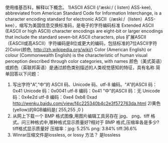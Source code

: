 使用维基百科，解释以下概念。
1)ASCII  ASCII (/ˈæskiː/ ( listen) ASS-kee), abbreviated from American Standard Code for Information Interchange, is a character encoding standard for electronic   ASCII（/æskiː/（listen）ASS-kee），缩写为美国信息交换标准码，是电子的字符编码标准   Extended ASCII (EASCII or high ASCII) character encodings are eight-bit or larger encodings that include the standard seven-bit ASCII characters, plus  扩展ASCII（EASCII或高ASCII）字符编码是8位或更大的编码，包括标准的7位ASCII字符
2)Color(颜色, http://zh.wikipedia.org/wiki/)  Color (American English) or colour (Commonwealth English) is the characteristic of human visual perception described through color categories, with names    颜色（美式英语）或颜色（英联邦英语）是通过颜色类别描述的人类视觉感知的特征，具有名称
简单回答以下问题：
1) 写出字符“A”,“中”的 ASCII 码、Unicode 码、utf-8 编码。“A”的ASCII 码：0x41  Unicode 码：0x0041  utf-8 编码：0x41
                                                     “中”的ASCII 码：无 Unicode 码：0x4e2d  utf-8 编码：0xe4 0xb8 0xad
http://wenku.baidu.com/view/f4c225340b4c2e3f572763da.html
2)黄色(yellow)的RGB编码是( 255,255 ,0 )
3) 从网上下载一个 BMP 格式图像,用图片编辑工具另存在 jpg、 png、tiff 格式。问三种格式中,哪种格式显示质量好?相对于
BMP 格式,压缩率各是多少?  tiff格式显示质量好    压缩率：jpg: 5.25%    png: 3.84%   tiff:36.6%
4) Winrar压缩文件是lossless, or lossy 方法？
是lossless    